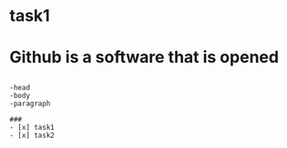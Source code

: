 
# task1
<h1>Github is a software that is opened</h1>

##
    -head
    -body
    -paragraph

    ###
    - [x] task1
    - [x] task2

    